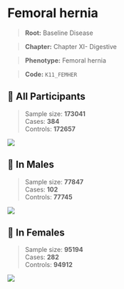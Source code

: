 # Femoral hernia

> **Root:** Baseline Disease  

> **Chapter:** Chapter XI- Digestive  

> **Phenotype:** Femoral hernia  

> **Code:** `K11_FEMHER`

## 🧪 All Participants  
> Sample size: **173041**  
> Cases: **384**  
> Controls: **172657**
<img src="/Disease/Figures/ALL/Incidence/K11_FEMHER.png"/>
<CsvTable src="/Disease_Data/ALL/Incidence/COX_K11_FEMHER.csv" label="🔍 View full results" />

## 👨 In Males  
> Sample size: **77847**  
> Cases: **102**  
> Controls: **77745**
<img src="/Disease/Figures/Male/Incidence/K11_FEMHER.png"/>
<CsvTable src="/Disease_Data/Male/Incidence/COX_K11_FEMHER.csv" label="🔍 View full results" />

## 👩 In Females  
> Sample size: **95194**  
> Cases: **282**  
> Controls: **94912**
<img src="/Disease/Figures/Female/Incidence/K11_FEMHER.png"/>
<CsvTable src="/Disease_Data/Female/Incidence/COX_K11_FEMHER.csv" label="🔍 View full results" />
